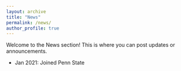 ```yaml
---
layout: archive
title: "News"
permalink: /news/
author_profile: true
---
```


Welcome to the News section! This is where you can post updates or announcements.

* Jan 2021: Joined Penn State
